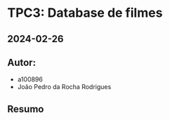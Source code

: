# TPC3: Database de filmes
## 2024-02-26

## Autor:
- a100896
- João Pedro da Rocha Rodrigues

## Resumo


 